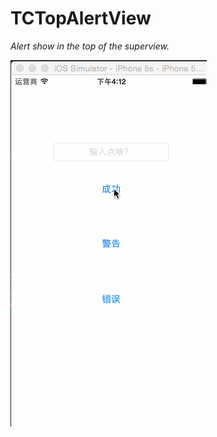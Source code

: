 # TCTopAlertView

_Alert show in the top of the superview._


![](https://github.com/ctc1991/TCTopAlertView/blob/master/Example/demo_show.gif)
